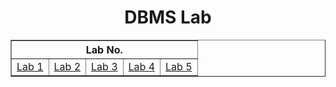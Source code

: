 <h1 align="center">DBMS Lab</h1>
<table align="center" border="1" width="100%">
    <thead width="100%">
        <th colspan='5'>Lab No.</th>
    </thead>
    <tr width="100%">
        <td width="20%"><a href="Lab1.md">Lab 1</a></td>
        <td width="20%"><a href="Lab2.md">Lab 2</a></td>
        <td width="20%"><a href="Lab3.md">Lab 3</a></td>
        <td width="20%"><a href="Lab4.md">Lab 4</a></td>
        <td width="20%"><a href="">Lab 5</a></td>
    </tr>
</table>
